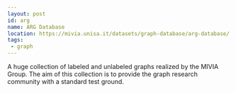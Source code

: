 ```yaml
---
layout: post
id: arg
name: ARG Database
location: https://mivia.unisa.it/datasets/graph-database/arg-database/
tags:
 - graph
---
```


A huge collection of labeled and unlabeled graphs realized by the MIVIA Group. The aim of this collection is to provide the graph research community with a standard test ground.
